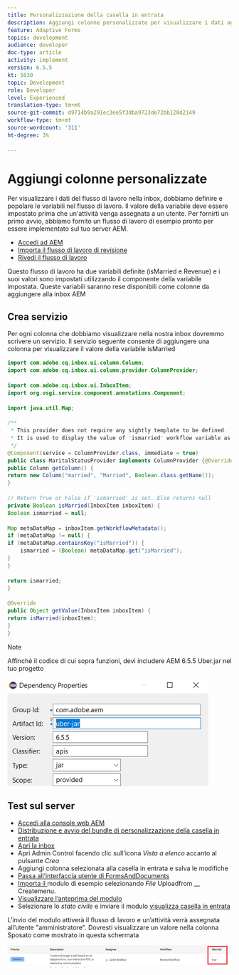 ```yaml
---
title: Personalizzazione della casella in entrata
description: Aggiungi colonne personalizzate per visualizzare i dati aggiuntivi del flusso di lavoro
feature: Adaptive Forms
topics: development
audience: developer
doc-type: article
activity: implement
version: 6.5.5
kt: 5830
topic: Development
role: Developer
level: Experienced
translation-type: tm+mt
source-git-commit: d9714b9a291ec3ee5f3dba9723de72bb120d2149
workflow-type: tm+mt
source-wordcount: '311'
ht-degree: 3%

---
```



# Aggiungi colonne personalizzate

Per visualizzare i dati del flusso di lavoro nella inbox, dobbiamo definire e popolare le variabili nel flusso di lavoro. Il valore della variabile deve essere impostato prima che un&#39;attività venga assegnata a un utente. Per fornirti un primo avvio, abbiamo fornito un flusso di lavoro di esempio pronto per essere implementato sul tuo server AEM.

* [Accedi ad AEM](http://localhost:4502/crx/de/index.jsp)
* [Importa il flusso di lavoro di revisione](assets/review-workflow.zip)
* [Rivedi il flusso di lavoro](http://localhost:4502/editor.html/conf/global/settings/workflow/models/reviewworkflow.html)

Questo flusso di lavoro ha due variabili definite (isMarried e Revenue) e i suoi valori sono impostati utilizzando il componente della variabile impostata. Queste variabili saranno rese disponibili come colonne da aggiungere alla inbox AEM

## Crea servizio

Per ogni colonna che dobbiamo visualizzare nella nostra inbox dovremmo scrivere un servizio. Il servizio seguente consente di aggiungere una colonna per visualizzare il valore della variabile isMarried

```java
import com.adobe.cq.inbox.ui.column.Column;
import com.adobe.cq.inbox.ui.column.provider.ColumnProvider;

import com.adobe.cq.inbox.ui.InboxItem;
import org.osgi.service.component.annotations.Component;

import java.util.Map;

/**
 * This provider does not require any sightly template to be defined.
 * It is used to display the value of 'ismarried' workflow variable as a column in inbox
 */
@Component(service = ColumnProvider.class, immediate = true)
public class MaritalStatusProvider implements ColumnProvider {@Override
public Column getColumn() {
return new Column("married", "Married", Boolean.class.getName());
}

// Return True or False if 'ismarried' is set. Else returns null
private Boolean isMarried(InboxItem inboxItem) {
Boolean ismarried = null;

Map metaDataMap = inboxItem.getWorkflowMetadata();
if (metaDataMap != null) {
if (metaDataMap.containsKey("isMarried")) {
    ismarried = (Boolean) metaDataMap.get("isMarried");
}
}

return ismarried;
}

@Override
public Object getValue(InboxItem inboxItem) {
return isMarried(inboxItem);
}
}
```

>[!NOTE]
>
>Affinché il codice di cui sopra funzioni, devi includere AEM 6.5.5 Uber.jar nel tuo progetto

![uber-jar](assets/uber-jar.PNG)

## Test sul server

* [Accedi alla console web AEM](http://localhost:4502/system/console/bundles)
* [Distribuzione e avvio del bundle di personalizzazione della casella in entrata](assets/inboxcustomization.inboxcustomization.core-1.0-SNAPSHOT.jar)
* [Apri la inbox](http://localhost:4502/aem/inbox)
* Apri Admin Control facendo clic sull&#39;icona _Vista a elenco_ accanto al pulsante _Crea_
* Aggiungi colonna selezionata alla casella in entrata e salva le modifiche
* [Passa all’interfaccia utente di FormsAndDocuments](http://localhost:4502/aem/forms.html/content/dam/formsanddocuments)
* [Importa il ](assets/snap-form.zip) modulo di esempio selezionando  _File_ Uploadfrom  __ Createmenu.
* [Visualizzare l’anteprima del modulo](http://localhost:4502/content/dam/formsanddocuments/snapform/jcr:content?wcmmode=disabled)
* Selezionare lo _stato civile_ e inviare il modulo
   [visualizza casella in entrata](http://localhost:4502/aem/inbox)

L’invio del modulo attiverà il flusso di lavoro e un’attività verrà assegnata all’utente &quot;amministratore&quot;. Dovresti visualizzare un valore nella colonna Sposato come mostrato in questa schermata

![colonna](assets/married-column.PNG)
